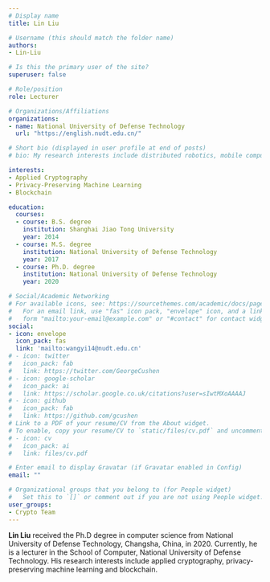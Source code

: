 ```yaml
---
# Display name
title: Lin Liu

# Username (this should match the folder name)
authors:
- Lin-Liu

# Is this the primary user of the site?
superuser: false

# Role/position
role: Lecturer

# Organizations/Affiliations
organizations:
- name: National University of Defense Technology
  url: "https://english.nudt.edu.cn/"

# Short bio (displayed in user profile at end of posts)
# bio: My research interests include distributed robotics, mobile computing and programmable matter.

interests:
- Applied Cryptography
- Privacy-Preserving Machine Learning
- Blockchain

education:
  courses:
  - course: B.S. degree
    institution: Shanghai Jiao Tong University
    year: 2014
  - course: M.S. degree
    institution: National University of Defense Technology
    year: 2017
  - course: Ph.D. degree
    institution: National University of Defense Technology
    year: 2020

# Social/Academic Networking
# For available icons, see: https://sourcethemes.com/academic/docs/page-builder/#icons
#   For an email link, use "fas" icon pack, "envelope" icon, and a link in the
#   form "mailto:your-email@example.com" or "#contact" for contact widget.
social:
- icon: envelope
  icon_pack: fas
  link: 'mailto:wangyi14@nudt.edu.cn'
# - icon: twitter
#   icon_pack: fab
#   link: https://twitter.com/GeorgeCushen
# - icon: google-scholar
#   icon_pack: ai
#   link: https://scholar.google.co.uk/citations?user=sIwtMXoAAAAJ
# - icon: github
#   icon_pack: fab
#   link: https://github.com/gcushen
# Link to a PDF of your resume/CV from the About widget.
# To enable, copy your resume/CV to `static/files/cv.pdf` and uncomment the lines below.
# - icon: cv
#   icon_pack: ai
#   link: files/cv.pdf

# Enter email to display Gravatar (if Gravatar enabled in Config)
email: ""

# Organizational groups that you belong to (for People widget)
#   Set this to `[]` or comment out if you are not using People widget.
user_groups:
- Crypto Team
---
```

**Lin Liu** received the Ph.D degree in computer science from National University of Defense Technology, Changsha, China, in 2020. Currently, he is a lecturer in the School of Computer, National University of Defense Technology. His research interests include applied cryptography, privacy-preserving machine learning and blockchain.